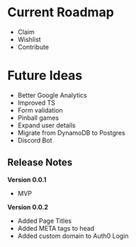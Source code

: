 # Current Roadmap
- Claim
- Wishlist
- Contribute

# Future Ideas
- Better Google Analytics
- Improved TS
- Form validation
- Pinball games
- Expand user details
- Migrate from DynamoDB to Postgres
- Discord Bot

## Release Notes

**Version 0.0.1**
- MVP

**Version 0.0.2**
- Added Page Titles
- Added META tags to head
- Added custom domain to Auth0 Login
